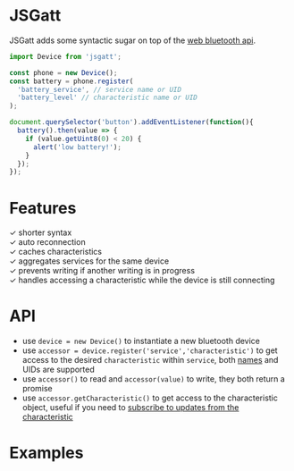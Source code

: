 # JSGatt
JSGatt adds some syntactic sugar on top of the [web bluetooth api](https://webbluetoothcg.github.io/web-bluetooth/).

```javascript
import Device from 'jsgatt';

const phone = new Device();
const battery = phone.register(
  'battery_service', // service name or UID
  'battery_level' // characteristic name or UID
);

document.querySelector('button').addEventListener(function(){
  battery().then(value => {
    if (value.getUint8(0) < 20) {
      alert('low battery!');
    }
  });
});
```

# Features
✓ shorter syntax<br/>
✓ auto reconnection<br/>
✓ caches characteristics<br/>
✓ aggregates services for the same device<br/>
✓ prevents writing if another writing is in progress<br/>
✓ handles accessing a characteristic while the device is still connecting

# API
- use `device = new Device()` to instantiate a new bluetooth device
- use `accessor = device.register('service','characteristic')` to get access to the desired `characteristic` within `service`, both [names](https://www.bluetooth.com/specifications/gatt/services) and UIDs are supported
- use `accessor()` to read and `accessor(value)` to write, they both return a promise
- use `accessor.getCharacteristic()` to get access to the characteristic object, useful if you need to [subscribe to updates from the characteristic](https://googlechrome.github.io/samples/web-bluetooth/notifications.html)

# Examples
